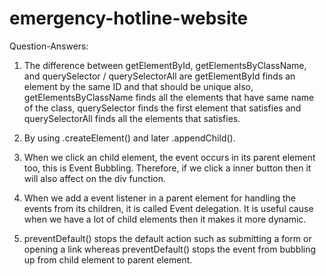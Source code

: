 # emergency-hotline-website
Question-Answers:

1) The difference between getElementById, getElementsByClassName, and querySelector / querySelectorAll are getElementById finds an element by the same ID and that should be unique also, getElementsByClassName finds all the elements that have same name of the class, querySelector finds the first element that satisfies and querySelectorAll finds all the elements that satisfies.

2) By using .createElement() and later .appendChild().

3) When we click an child element, the event occurs in its parent element too, this is Event Bubbling. Therefore, if we click a inner button then it will also affect on the div function.

4) When we add a event listener in a parent element for handling the events from its children, it is called Event delegation. It is useful cause when we have a lot of child elements then it makes it more dynamic.

5) preventDefault() stops the default action such as submitting a form or opening a link whereas preventDefault() stops the event from bubbling up from child element to parent element.